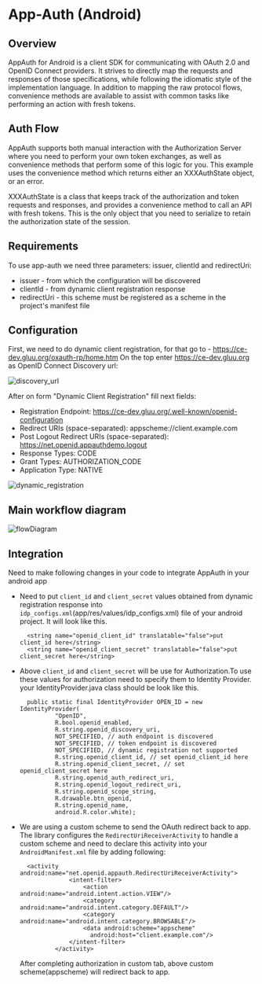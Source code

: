 # App-Auth (Android)

## Overview

AppAuth for Android is a client SDK for communicating with OAuth 2.0 and OpenID Connect providers. It strives to directly map the requests and responses of those specifications, while following the idiomatic style of the implementation language. In addition to mapping the raw protocol flows, convenience methods are available to assist with common tasks like performing an action with fresh tokens.

## Auth Flow

AppAuth supports both manual interaction with the Authorization Server where you need to perform your own token exchanges, as well as convenience methods that perform some of this logic for you. This example uses the convenience method which returns either an XXXAuthState object, or an error.

XXXAuthState is a class that keeps track of the authorization and token requests and responses, and provides a convenience method to call an API with fresh tokens. This is the only object that you need to serialize to retain the authorization state of the session.

## Requirements

To use app-auth we need three parameters: issuer, clientId and redirectUri:
- issuer - from which the configuration will be discovered
- clientId - from dynamic client registration response 
- redirectUri - this scheme must be registered as a scheme in the project's manifest file

## Configuration

First, we need to do dynamic client registration, for that go to - https://ce-dev.gluu.org/oxauth-rp/home.htm
On the top enter https://ce-dev.gluu.org as OpenID Connect Discovery url:

![discovery_url](../img/app-auth/discovery_url.png)

After on form "Dynamic Client Registration" fill next fields:
- Registration Endpoint: https://ce-dev.gluu.org/.well-known/openid-configuration
- Redirect URIs (space-separated): appscheme://client.example.com
- Post Logout Redirect URIs (space-separated): https://net.openid.appauthdemo.logout
- Response Types: CODE
- Grant Types: AUTHORIZATION_CODE
- Application Type: NATIVE

![dynamic_registration](../img/app-auth/dinamic_registration.png)

## Main workflow diagram

![flowDiagram](../img/app-auth/flowDiagram.png)

## Integration
Need to make following changes in your code to integrate AppAuth in your android app
- Need to put `client_id` and `client_secret` values obtained from dynamic registration response into `idp_configs.xml`(app/res/values/idp_configs.xml) file of your android project. It will look like this.
    
  ```
    <string name="openid_client_id" translatable="false">put client_id here</string>
    <string name="openid_client_secret" translatable="false">put client_secret here</string>
  ```
- Above `client_id` and `client_secret` will be use for Authorization.To use these values for authorization need to specify them to Identity Provider.
  your IdentityProvider.java class should be look like this.
  
  ```
    public static final IdentityProvider OPEN_ID = new IdentityProvider(
            "OpenID",
            R.bool.openid_enabled,
            R.string.openid_discovery_uri,
            NOT_SPECIFIED, // auth endpoint is discovered
            NOT_SPECIFIED, // token endpoint is discovered
            NOT_SPECIFIED, // dynamic registration not supported
            R.string.openid_client_id, // set openid_client_id here
            R.string.openid_client_secret, // set openid_client_secret here
            R.string.openid_auth_redirect_uri,
            R.string.openid_logout_redirect_uri,
            R.string.openid_scope_string,
            R.drawable.btn_openid,
            R.string.openid_name,
            android.R.color.white);
  ```
- We are using a custom scheme to send the OAuth redirect back to app. The library configures the `RedirectUriReceiverActivity` to handle a custom scheme and need to declare this activity into your `AndroidManifest.xml` file by adding following:
  
  ```
    <activity android:name="net.openid.appauth.RedirectUriReceiverActivity">
                <intent-filter>
                    <action android:name="android.intent.action.VIEW"/>
                    <category android:name="android.intent.category.DEFAULT"/>
                    <category android:name="android.intent.category.BROWSABLE"/>
                    <data android:scheme="appscheme"
                      android:host="client.example.com"/>
                </intent-filter>
            </activity>
  ```
    After completing authorization in custom tab, above custom scheme(appscheme) will redirect back to app.
